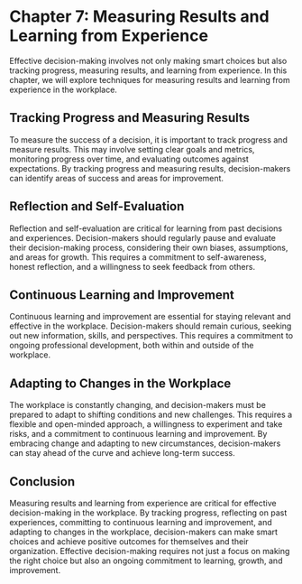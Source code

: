Chapter 7: Measuring Results and Learning from Experience
=========================================================

Effective decision-making involves not only making smart choices but also tracking progress, measuring results, and learning from experience. In this chapter, we will explore techniques for measuring results and learning from experience in the workplace.

Tracking Progress and Measuring Results
---------------------------------------

To measure the success of a decision, it is important to track progress and measure results. This may involve setting clear goals and metrics, monitoring progress over time, and evaluating outcomes against expectations. By tracking progress and measuring results, decision-makers can identify areas of success and areas for improvement.

Reflection and Self-Evaluation
------------------------------

Reflection and self-evaluation are critical for learning from past decisions and experiences. Decision-makers should regularly pause and evaluate their decision-making process, considering their own biases, assumptions, and areas for growth. This requires a commitment to self-awareness, honest reflection, and a willingness to seek feedback from others.

Continuous Learning and Improvement
-----------------------------------

Continuous learning and improvement are essential for staying relevant and effective in the workplace. Decision-makers should remain curious, seeking out new information, skills, and perspectives. This requires a commitment to ongoing professional development, both within and outside of the workplace.

Adapting to Changes in the Workplace
------------------------------------

The workplace is constantly changing, and decision-makers must be prepared to adapt to shifting conditions and new challenges. This requires a flexible and open-minded approach, a willingness to experiment and take risks, and a commitment to continuous learning and improvement. By embracing change and adapting to new circumstances, decision-makers can stay ahead of the curve and achieve long-term success.

Conclusion
----------

Measuring results and learning from experience are critical for effective decision-making in the workplace. By tracking progress, reflecting on past experiences, committing to continuous learning and improvement, and adapting to changes in the workplace, decision-makers can make smart choices and achieve positive outcomes for themselves and their organization. Effective decision-making requires not just a focus on making the right choice but also an ongoing commitment to learning, growth, and improvement.
